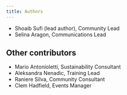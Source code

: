 ```yaml
---
title: Authors
---
```


* Shoaib Sufi (lead author), Community Lead
* Selina Aragon, Communications Lead

## Other contributors
* Mario Antonioletti, Sustainability Consultant
* Aleksandra Nenadic, Training Lead
* Raniere Silva, Community Consultant
* Clem Hadfield, Events Manager


